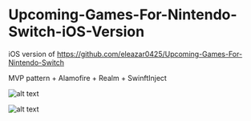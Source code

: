 # Upcoming-Games-For-Nintendo-Switch-iOS-Version

iOS version of https://github.com/eleazar0425/Upcoming-Games-For-Nintendo-Switch

MVP pattern + Alamofire + Realm + SwinftInject 

![alt text](https://media.giphy.com/media/1gdwLPKhXkAZRfAEDb/giphy.gif)


![alt text](https://media.giphy.com/media/BM1iazV9wgDaPaiwpO/giphy.gif)
